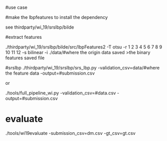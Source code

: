 #use case

#make the lbpfeatures to install the dependency

see thirdparty/wi_19/srslbp/bilde



#extract features

./thirdparty/wi_19/srslbp/bilde/src/lbpFeatures2  -T otsu -r 1 2 3 4 5 6 7 8 9 10 11 12 -s bilinear -i ./data/#where the origin data saved  >the binary features saved file

#srslbp 
./thirdparty/wi_19/srslbp/srs_lbp.py -validation_csv=data/#where the feature data -output=#submission.csv 

or

./tools/full_pipeline_wi.py -validation_csv=#data.csv -output=#submission.csv


# evaluate

./tools/wi19evaluate -submission_csv=dm.csv -gt_csv=gt.csv
	
